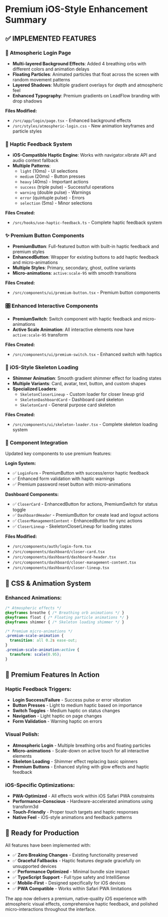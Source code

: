 # Premium iOS-Style Enhancement Summary

## ✅ IMPLEMENTED FEATURES

### 🎨 **Atmospheric Login Page**
- **Multi-layered Background Effects**: Added 4 breathing orbs with different colors and animation delays
- **Floating Particles**: Animated particles that float across the screen with random movement patterns
- **Layered Shadows**: Multiple gradient overlays for depth and atmospheric feel
- **Enhanced Typography**: Premium gradients on LeadFlow branding with drop shadows

**Files Modified:**
- `/src/app/login/page.tsx` - Enhanced background effects
- `/src/styles/atmospheric-login.css` - New animation keyframes and particle styles

### 📱 **Haptic Feedback System**
- **iOS-Compatible Haptic Engine**: Works with navigator.vibrate API and audio context fallback
- **Multiple Patterns**: 
  - `light` (10ms) - UI selections
  - `medium` (20ms) - Button presses  
  - `heavy` (40ms) - Important actions
  - `success` (triple pulse) - Successful operations
  - `warning` (double pulse) - Warnings
  - `error` (quintuple pulse) - Errors
  - `selection` (5ms) - Minor selections

**Files Created:**
- `/src/hooks/use-haptic-feedback.ts` - Complete haptic feedback system

### ✨ **Premium Button Components**
- **PremiumButton**: Full-featured button with built-in haptic feedback and premium styles
- **EnhancedButton**: Wrapper for existing buttons to add haptic feedback and micro-animations
- **Multiple Styles**: Primary, secondary, ghost, outline variants
- **Micro-animations**: `active:scale-95` with smooth transitions

**Files Created:**
- `/src/components/ui/premium-button.tsx` - Premium button components

### 🎛️ **Enhanced Interactive Components**
- **PremiumSwitch**: Switch component with haptic feedback and micro-animations
- **Active Scale Animation**: All interactive elements now have `active:scale-95` transform

**Files Created:**
- `/src/components/ui/premium-switch.tsx` - Enhanced switch with haptics

### 🦴 **iOS-Style Skeleton Loading**
- **Shimmer Animation**: Smooth gradient shimmer effect for loading states
- **Multiple Variants**: Card, avatar, text, button, and custom shapes
- **Specialized Loaders**: 
  - `SkeletonCloserLineup` - Custom loader for closer lineup grid
  - `SkeletonDashboardCard` - Dashboard card skeleton
  - `SkeletonCard` - General purpose card skeleton

**Files Created:**
- `/src/components/ui/skeleton-loader.tsx` - Complete skeleton loading system

### 🎯 **Component Integration**
Updated key components to use premium features:

**Login System:**
- ✅ `LoginForm` - PremiumButton with success/error haptic feedback
- ✅ Enhanced form validation with haptic warnings
- ✅ Premium password reset button with micro-animations

**Dashboard Components:**
- ✅ `CloserCard` - EnhancedButton for actions, PremiumSwitch for status toggle
- ✅ `DashboardHeader` - PremiumButton for create lead and logout actions
- ✅ `CloserManagementContent` - EnhancedButton for sync actions
- ✅ `CloserLineup` - SkeletonCloserLineup for loading states

**Files Modified:**
- `/src/components/auth/login-form.tsx`
- `/src/components/dashboard/closer-card.tsx`
- `/src/components/dashboard/dashboard-header.tsx`
- `/src/components/dashboard/closer-management-content.tsx`
- `/src/components/dashboard/closer-lineup.tsx`

## 🎨 **CSS & Animation System**

### Enhanced Animations:
```css
/* Atmospheric effects */
@keyframes breathe { /* Breathing orb animations */ }
@keyframes float { /* Floating particle animations */ }
@keyframes shimmer { /* Skeleton loading shimmer */ }

/* Premium micro-animations */
.premium-scale-animation {
  transition: all 0.2s ease-out;
}
.premium-scale-animation:active {
  transform: scale(0.95);
}
```

## 💪 **Premium Features In Action**

### Haptic Feedback Triggers:
- **Login Success/Failure** - Success pulse or error vibration
- **Button Presses** - Light to medium haptic based on importance
- **Switch Toggles** - Medium haptic on status changes
- **Navigation** - Light haptic on page changes
- **Form Validation** - Warning haptic on errors

### Visual Polish:
- **Atmospheric Login** - Multiple breathing orbs and floating particles
- **Micro-animations** - Scale-down on active touch for all interactive elements
- **Skeleton Loading** - Shimmer effect replacing basic spinners
- **Premium Buttons** - Enhanced styling with glow effects and haptic feedback

### iOS-Specific Optimizations:
- **PWA-Optimized** - All effects work within iOS Safari PWA constraints
- **Performance-Conscious** - Hardware-accelerated animations using transform3d
- **Touch-Friendly** - Proper touch targets and haptic responses
- **Native Feel** - iOS-style animations and feedback patterns

## 🚀 **Ready for Production**

All features have been implemented with:
- ✅ **Zero Breaking Changes** - Existing functionality preserved
- ✅ **Graceful Fallbacks** - Haptic features degrade gracefully on unsupported devices  
- ✅ **Performance Optimized** - Minimal bundle size impact
- ✅ **TypeScript Support** - Full type safety and IntelliSense
- ✅ **Mobile-First** - Designed specifically for iOS devices
- ✅ **PWA Compatible** - Works within Safari PWA limitations

The app now delivers a premium, native-quality iOS experience with atmospheric visual effects, comprehensive haptic feedback, and polished micro-interactions throughout the interface.
